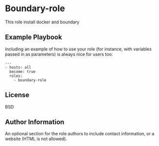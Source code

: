 Boundary-role
=========

This role install docker and boundary

Example Playbook
----------------

Including an example of how to use your role (for instance, with variables passed in as parameters) is always nice for users too:

    ---
    - hosts: all
      become: true
      roles:
        - boundary-role

License
-------

BSD

Author Information
------------------

An optional section for the role authors to include contact information, or a website (HTML is not allowed).
